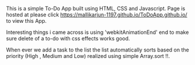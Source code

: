 This is a simple To-Do App built using HTML, CSS and Javascript.
Page is hosted at please click https://mallikarjun-1197.github.io/ToDoApp.github.io/ to view this App.

Interesting things i came across is using 'webkitAnimationEnd' end to make sure delete of a to-do with css effects works good.

When ever we add a task to the list the list automatically sorts based on the priority (High , Medium and Low) realized using simple Array.sort !!.
